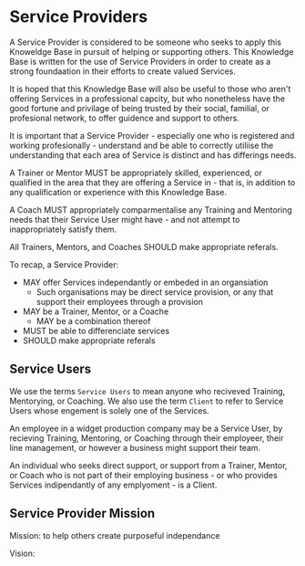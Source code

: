 # Service Providers

A Service Provider is considered to be someone who seeks to apply this Knoweldge Base in pursuit of helping or supporting others. This Knowledge Base is written for the use of Service Providers in order to create as a strong foundaation in their efforts to create valued Services.

It is hoped that this Knowledge Base will also be useful to those who aren't offering Services in a professional capcity, but who nonetheless have the good fortune and privilage of being trusted by their social, familial, or profesional network, to offer guidence and support to others.

It is important that a Service Provider - especially one who is registered and working profesionally - understand and be able to correctly utiliise the understanding that each area of Service is distinct and has differings needs.

A Trainer or Mentor MUST be appropriately skilled, experienced, or qualified in the area that they are offering a Service in - that is, in addition to any qualification or experience with this Knowledge Base.

A Coach MUST appropriately comparmentalise any Training and Mentoring needs that their Service User might have - and not attempt to inappropriately satisfy them.

All Trainers, Mentors, and Coaches SHOULD make appropriate referals.

To recap, a Service Provider:

* MAY offer Services independantly or embeded in an organsiation
  * Such organisations may be direct service provision, or any that support their employees through a provision
* MAY be a Trainer, Mentor, or a Coache
  * MAY be a combination thereof
* MUST be able to differenciate services
* SHOULD make appropriate referals

## Service Users

We use the terms `Service Users` to mean anyone who reciveved Training, Mentorying, or Coaching. We also use the term `Client` to refer to Service Users whose engement is solely one of the Services.

An employee in a widget production company may be a Service User, by recieving Training, Mentoring, or Coaching through their employeer, their line management, or however a business might support their team.

An individual who seeks direct support, or support from a Trainer, Mentor, or Coach who is not part of their employing business - or who provides Services indipendantly of any emplyoment - is a Client.

## Service Provider Mission

Mission: to help others create purposeful independance

Vision: 